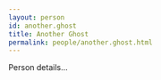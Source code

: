 ```yaml
---
layout: person
id: another.ghost
title: Another Ghost
permalink: people/another.ghost.html
---
```


Person details...